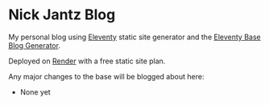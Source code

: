 # Nick Jantz Blog

My personal blog using [Eleventy](https://github.com/11ty/eleventy) static site generator and the [Eleventy Base Blog Generator](https://github.com/11ty/eleventy-base-blog).

Deployed on [Render](https://render.com/) with a free static site plan.

Any major changes to the base will be blogged about here:
- None yet